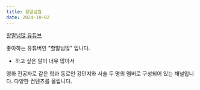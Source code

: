 ```yaml
---
title: 할말넘많
date: 2024-10-02
---
```

[할말넘많 유튜브](https://www.youtube.com/@heavytalker)

좋아하는 유튜버인 "할말넘많" 입니다. 

<!--more-->

- 하고 싶은 말이 너무 많아서

영화 전공자로 같은 학과 동료인 강민지와 서솔 두 명의 멤버로 구성되어 있는 채널입니다. 다양한 컨텐츠를 올립니다. 

